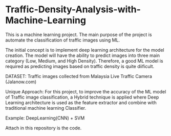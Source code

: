 # Traffic-Density-Analysis-with-Machine-Learning

This is a machine learning project. The main purpose of the project is automate the classification of traffic images using ML.

The initial concept is to implement deep learning architecture for the model creation. The model will have the ability to predict images into three main category 
(Low, Medium, and High Density). Therefore, a good ML model is required as predicting images based on traffic density is quite diificult.

DATASET: Traffic images collected from Malaysia Live Traffic Camera (Jalanow.com)

Unique Approach: For this project, to improve the accuracy of the ML model of Traffic image classification, a Hybrid technique is applied where 
Deep Learning architecture is used as the feature extractor and combine with traditional machine learning Classifier.

Example: DeepLearning(CNN) + SVM

Attach in this repository is the code.


